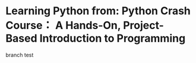 # Learning Python from: Python Crash Course： A Hands-On, Project-Based Introduction to Programming
branch test
